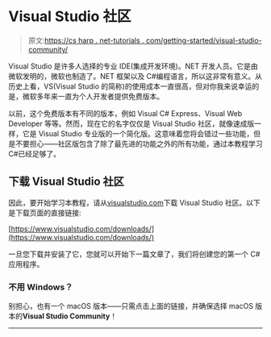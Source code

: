 # Visual Studio 社区

> 原文:[https://cs harp . net-tutorials . com/getting-started/visual-studio-community/](https://csharp.net-tutorials.com/getting-started/visual-studio-community/)

Visual Studio 是许多人选择的专业 IDE(集成开发环境)。NET 开发人员。它是由微软发明的，微软也制造了。NET 框架以及 C#编程语言，所以这非常有意义。从历史上看，VS(Visual Studio 的简称)的使用成本一直很高，但对你我来说幸运的是，微软多年来一直为个人开发者提供免费版本。

以前，这个免费版本有不同的版本，例如 Visual C# Express、Visual Web Developer 等等。然而，现在它的名字仅仅是 Visual Studio 社区，就像速成版一样，它是 Visual Studio 专业版的一个简化版。这意味着您将会错过一些功能，但是不要担心——社区版包含了除了最先进的功能之外的所有功能，通过本教程学习 C#已经足够了。

## 下载 Visual Studio 社区

因此，要开始学习本教程，请从[visualstudio.com](https://www.visualstudio.com/)下载 Visual Studio 社区。以下是下载页面的直接链接:

[https://www.visualstudio.com/downloads/](https://www.visualstudio.com/downloads/)

一旦您下载并安装了它，您就可以开始下一篇文章了，我们将创建您的第一个 C#应用程序。

<input type="hidden" name="IL_IN_ARTICLE">

### 不用 Windows？

别担心，也有一个 macOS 版本——只需点击上面的链接，并确保选择 macOS 版本的**Visual Studio Community**！

* * *